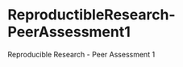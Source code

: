 ReproductibleResearch-PeerAssessment1
=====================================

Reproducible Research - Peer Assessment 1
